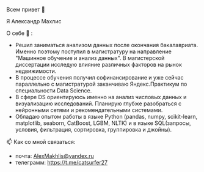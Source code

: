 Всем привет 👋

Я Александр Махлис

О себе 👀 :
- Решил заниматься анализом данных после окончания бакалавриата. Именно поэтому поступил в магистратуру на направление "Машинное обучение и анализ данных". В магистерской диссертации исследую влияние различных факторов на рынок недвижимости.
- В процессе обучения получил софинансирование и уже сейчас параллельно с магистратурой заканчиваю Яндекс.Практикум по специальности Data Science.
- В сфере DS ориентируюсь именно на анализ числовых данных и визуализацию исследований. Планирую глубже разобраться с нейронными сетями и рекомендательными системами.
- Обладаю опытом работы в языке Python (pandas, numpy, scikit-learn, matplotlib, seaborn, CatBoost, LGBM, NLTK) и в языке SQL(запросы, условия, фильтрация, сортировка, группировка и джойны).

📫 Как со мной связаться:
- почта: AlexMakhlis@yandex.ru
- телеграмм: https://t.me/catsurfer27

<!---
AlexMakhlis/AlexMakhlis is a ✨ special ✨ repository because its `README.md` (this file) appears on your GitHub profile.
You can click the Preview link to take a look at your changes.
--->
